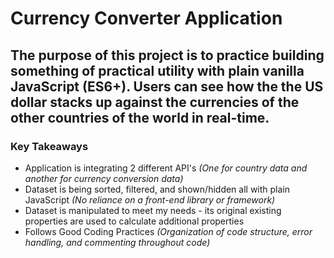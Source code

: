 # Currency Converter Application

## The purpose of this project is to practice building something of practical utility with plain vanilla JavaScript (ES6+). Users can see how the the US dollar stacks up against the currencies of the other countries of the world in real-time.

### Key Takeaways
- Application is integrating 2 different API's
*(One for country data and another for currency conversion data)*
- Dataset is being sorted, filtered, and shown/hidden all with plain JavaScript
*(No reliance on a front-end library or framework)*
- Dataset is manipulated to meet my needs - its original existing properties are used to calculate additional properties
- Follows Good Coding Practices
*(Organization of code structure, error handling, and commenting throughout code)*
